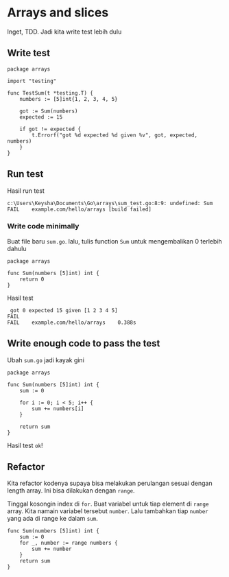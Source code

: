 # Arrays and slices

Inget, TDD. Jadi kita write test lebih dulu

## Write test

```
package arrays

import "testing"

func TestSum(t *testing.T) {
	numbers := [5]int{1, 2, 3, 4, 5}

	got := Sum(numbers)
	expected := 15

	if got != expected {
		t.Errorf("got %d expected %d given %v", got, expected, numbers)
	}
}
```

## Run test

Hasil run test

```
c:\Users\Keysha\Documents\Go\arrays\sum_test.go:8:9: undefined: Sum
FAIL	example.com/hello/arrays [build failed]

````

### Write code minimally

Buat file baru `sum.go`. lalu, tulis function `Sum` untuk mengembalikan 0 terlebih dahulu

```
package arrays

func Sum(numbers [5]int) int {
	return 0
}
```

Hasil test
```
 got 0 expected 15 given [1 2 3 4 5]
FAIL
FAIL	example.com/hello/arrays	0.388s
```

## Write enough code to pass the test

Ubah `sum.go` jadi kayak gini

```
package arrays

func Sum(numbers [5]int) int {
	sum := 0

	for i := 0; i < 5; i++ {
		sum += numbers[i]
	}

	return sum
}
```

Hasil test `ok`!


## Refactor

Kita refactor kodenya supaya bisa melakukan perulangan sesuai dengan length array. Ini bisa dilakukan dengan `range`.

Tinggal kosongin index di `for`. Buat variabel untuk tiap element di `range` array. Kita namain variabel tersebut `number`. Lalu tambahkan tiap `number` yang ada di range ke dalam `sum`.

```
func Sum(numbers [5]int) int {
	sum := 0
	for _, number := range numbers {
		sum += number
	}
	return sum
}
```

